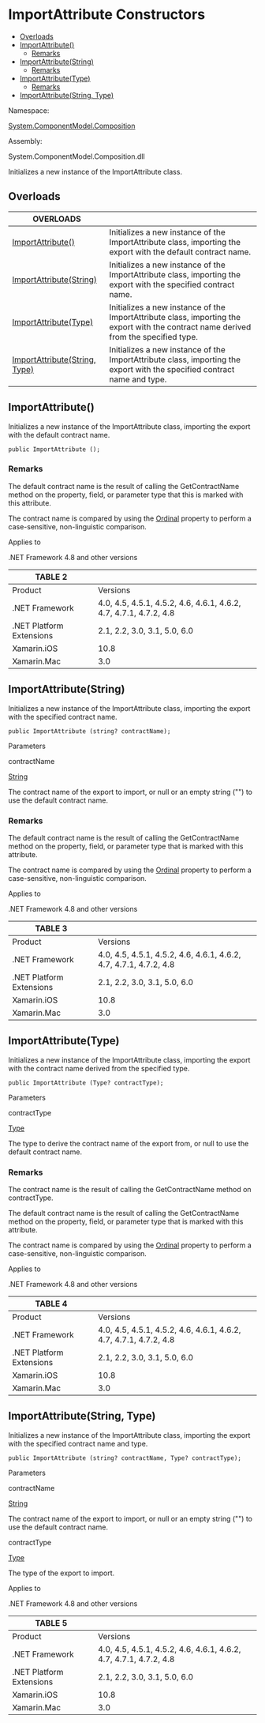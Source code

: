 # ImportAttribute Constructors

<!--Start-Of-TOC-->
   - [Overloads](#Overloads)
   - [ImportAttribute()](#ImportAttribute())
      - [Remarks](#Remarks)
   - [ImportAttribute(String)](#ImportAttribute(String))
      - [Remarks](#Remarks)
   - [ImportAttribute(Type)](#ImportAttribute(Type))
      - [Remarks](#Remarks)
   - [ImportAttribute(String, Type)](#ImportAttribute(String,-Type))
<!--End-Of-TOC-->


Namespace:

[System.ComponentModel.Composition](https://docs.microsoft.com/en-us/dotnet/api/system.componentmodel.composition?view=dotnet-plat-ext-6.0)

Assembly:

System.ComponentModel.Composition.dll

Initializes a new instance of the ImportAttribute class.

## Overloads

| OVERLOADS                                                                                                                                                                                                                                       |                                                                                                                                       |
|-------------------------------------------------------------------------------------------------------------------------------------------------------------------------------------------------------------------------------------------------|---------------------------------------------------------------------------------------------------------------------------------------|
| [ImportAttribute()](https://docs.microsoft.com/en-us/dotnet/api/system.componentmodel.composition.importattribute.-ctor?view=dotnet-plat-ext-6.0#system-componentmodel-composition-importattribute-ctor)                                        | Initializes a new instance of the ImportAttribute class, importing the export with the default contract name.                         |
| [ImportAttribute(String)](https://docs.microsoft.com/en-us/dotnet/api/system.componentmodel.composition.importattribute.-ctor?view=dotnet-plat-ext-6.0#system-componentmodel-composition-importattribute-ctor(system-string))                   | Initializes a new instance of the ImportAttribute class, importing the export with the specified contract name.                       |
| [ImportAttribute(Type)](https://docs.microsoft.com/en-us/dotnet/api/system.componentmodel.composition.importattribute.-ctor?view=dotnet-plat-ext-6.0#system-componentmodel-composition-importattribute-ctor(system-type))                       | Initializes a new instance of the ImportAttribute class, importing the export with the contract name derived from the specified type. |
| [ImportAttribute(String, Type)](https://docs.microsoft.com/en-us/dotnet/api/system.componentmodel.composition.importattribute.-ctor?view=dotnet-plat-ext-6.0#system-componentmodel-composition-importattribute-ctor(system-string-system-type)) | Initializes a new instance of the ImportAttribute class, importing the export with the specified contract name and type.              |

## ImportAttribute()

Initializes a new instance of the ImportAttribute class, importing the export
with the default contract name.

~~~~~~~~~~~~~~~~~~~~~~~~~~~~~~~~~~~~~~~~~~~~~~~~~~~~~~~~~~~~~~~~~~~~~~~~~ CSharp
public ImportAttribute ();
~~~~~~~~~~~~~~~~~~~~~~~~~~~~~~~~~~~~~~~~~~~~~~~~~~~~~~~~~~~~~~~~~~~~~~~~~~~~~~~~

### Remarks

The default contract name is the result of calling the GetContractName method on
the property, field, or parameter type that this is marked with this attribute.

The contract name is compared by using the
[Ordinal](https://docs.microsoft.com/en-us/dotnet/api/system.stringcomparer.ordinal?view=dotnet-plat-ext-6.0)
property to perform a case-sensitive, non-linguistic comparison.

Applies to

.NET Framework 4.8 and other versions

| TABLE 2                  |                                                                   |
|--------------------------|-------------------------------------------------------------------|
| Product                  | Versions                                                          |
| .NET Framework           | 4.0, 4.5, 4.5.1, 4.5.2, 4.6, 4.6.1, 4.6.2, 4.7, 4.7.1, 4.7.2, 4.8 |
| .NET Platform Extensions | 2.1, 2.2, 3.0, 3.1, 5.0, 6.0                                      |
| Xamarin.iOS              | 10.8                                                              |
| Xamarin.Mac              | 3.0                                                               |

## ImportAttribute(String)

Initializes a new instance of the ImportAttribute class, importing the export
with the specified contract name.

~~~~~~~~~~~~~~~~~~~~~~~~~~~~~~~~~~~~~~~~~~~~~~~~~~~~~~~~~~~~~~~~~~~~~~~~~ CSharp
public ImportAttribute (string? contractName);
~~~~~~~~~~~~~~~~~~~~~~~~~~~~~~~~~~~~~~~~~~~~~~~~~~~~~~~~~~~~~~~~~~~~~~~~~~~~~~~~

Parameters

contractName

[String](https://docs.microsoft.com/en-us/dotnet/api/system.string?view=dotnet-plat-ext-6.0)

The contract name of the export to import, or null or an empty string ("") to
use the default contract name.

### Remarks

The default contract name is the result of calling the GetContractName method on
the property, field, or parameter type that is marked with this attribute.

The contract name is compared by using the
[Ordinal](https://docs.microsoft.com/en-us/dotnet/api/system.stringcomparer.ordinal?view=dotnet-plat-ext-6.0)
property to perform a case-sensitive, non-linguistic comparison.

Applies to

.NET Framework 4.8 and other versions

| TABLE 3                  |                                                                   |
|--------------------------|-------------------------------------------------------------------|
| Product                  | Versions                                                          |
| .NET Framework           | 4.0, 4.5, 4.5.1, 4.5.2, 4.6, 4.6.1, 4.6.2, 4.7, 4.7.1, 4.7.2, 4.8 |
| .NET Platform Extensions | 2.1, 2.2, 3.0, 3.1, 5.0, 6.0                                      |
| Xamarin.iOS              | 10.8                                                              |
| Xamarin.Mac              | 3.0                                                               |

## ImportAttribute(Type)

Initializes a new instance of the ImportAttribute class, importing the export
with the contract name derived from the specified type.

~~~~~~~~~~~~~~~~~~~~~~~~~~~~~~~~~~~~~~~~~~~~~~~~~~~~~~~~~~~~~~~~~~~~~~~~~ CSharp
public ImportAttribute (Type? contractType);
~~~~~~~~~~~~~~~~~~~~~~~~~~~~~~~~~~~~~~~~~~~~~~~~~~~~~~~~~~~~~~~~~~~~~~~~~~~~~~~~

Parameters

contractType

[Type](https://docs.microsoft.com/en-us/dotnet/api/system.type?view=dotnet-plat-ext-6.0)

The type to derive the contract name of the export from, or null to use the
default contract name.

### Remarks

The contract name is the result of calling the GetContractName method on
contractType.

The default contract name is the result of calling the GetContractName method on
the property, field, or parameter type that is marked with this attribute.

The contract name is compared by using the
[Ordinal](https://docs.microsoft.com/en-us/dotnet/api/system.stringcomparer.ordinal?view=dotnet-plat-ext-6.0)
property to perform a case-sensitive, non-linguistic comparison.

Applies to

.NET Framework 4.8 and other versions

| TABLE 4                  |                                                                   |
|--------------------------|-------------------------------------------------------------------|
| Product                  | Versions                                                          |
| .NET Framework           | 4.0, 4.5, 4.5.1, 4.5.2, 4.6, 4.6.1, 4.6.2, 4.7, 4.7.1, 4.7.2, 4.8 |
| .NET Platform Extensions | 2.1, 2.2, 3.0, 3.1, 5.0, 6.0                                      |
| Xamarin.iOS              | 10.8                                                              |
| Xamarin.Mac              | 3.0                                                               |

## ImportAttribute(String, Type)

Initializes a new instance of the ImportAttribute class, importing the export
with the specified contract name and type.

~~~~~~~~~~~~~~~~~~~~~~~~~~~~~~~~~~~~~~~~~~~~~~~~~~~~~~~~~~~~~~~~~~~~~~~~~ CSharp
public ImportAttribute (string? contractName, Type? contractType);
~~~~~~~~~~~~~~~~~~~~~~~~~~~~~~~~~~~~~~~~~~~~~~~~~~~~~~~~~~~~~~~~~~~~~~~~~~~~~~~~

Parameters

contractName

[String](https://docs.microsoft.com/en-us/dotnet/api/system.string?view=dotnet-plat-ext-6.0)

The contract name of the export to import, or null or an empty string ("") to
use the default contract name.

contractType

[Type](https://docs.microsoft.com/en-us/dotnet/api/system.type?view=dotnet-plat-ext-6.0)

The type of the export to import.

Applies to

.NET Framework 4.8 and other versions

| TABLE 5                  |                                                                   |
|--------------------------|-------------------------------------------------------------------|
| Product                  | Versions                                                          |
| .NET Framework           | 4.0, 4.5, 4.5.1, 4.5.2, 4.6, 4.6.1, 4.6.2, 4.7, 4.7.1, 4.7.2, 4.8 |
| .NET Platform Extensions | 2.1, 2.2, 3.0, 3.1, 5.0, 6.0                                      |
| Xamarin.iOS              | 10.8                                                              |
| Xamarin.Mac              | 3.0                                                               |
